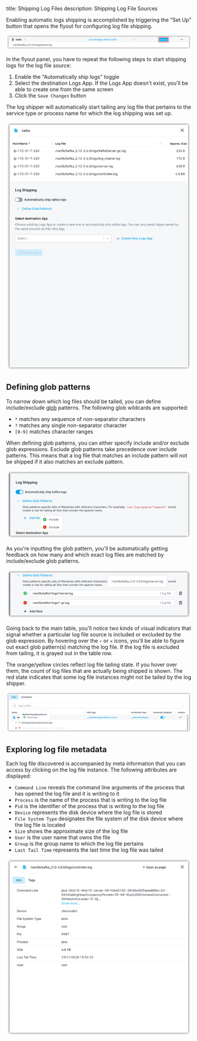 title: Shipping Log Files
description: Shipping Log File Sources

Enabling automatic logs shipping is accomplished by triggering the "Set Up" button that opens the flyout for configuring log file shipping.

![Setup Log Files](images/setup-log-files.png)

In the flyout panel, you have to repeat the following steps to start shipping logs for the log file source:

1. Enable the "Automatically ship <group-name> logs" toggle
2. Select the destination Logs App. If the Logs App doesn't exist, you'll be able to create one from the same screen
3. Click the `Save Changes` button

The log shipper will automatically start tailing any log file that pertains to the service type or process name for which the log shipping was set up.

![Enable Log Shipping](images/logfile-flyout.png)

## Defining glob patterns

To narrow down which log files should be tailed, you can define include/exclude [glob](https://en.wikipedia.org/wiki/Glob_(programming)) patterns. The following glob wildcards are supported:

- `*` matches any sequence of non-separator characters
- `?` matches any single non-separator character
- `[0-9]` matches character ranges

 When defining glob patterns, you can either specify include and/or exclude glob expressions. Exclude glob patterns take precedence over include patterns. This means that a log file that matches an include pattern will not be shipped if it also matches an exclude pattern.

![Include and Exclude Glob Patterns](images/include-exclude-globs.png)

As you're inputting the glob pattern, you'll be automatically getting feedback on how many and which exact log files are matched by include/exclude glob patterns.

![Matched Hints](images/matched-globs.png)

Going back to the main table, you'll notice two kinds of visual indicators that signal whether a particular log file source is included or excluded by the glob expression. By hovering over the `✓` or `✕` icons, you'll be able to figure out exact glob pattern(s) matching the log file. If the log file is excluded from tailing, it is grayed out in the table row.

The orange/yellow circles reflect log file tailing state. If you hover over them, the count of log files that are actually being shipped is shown. The red state indicates that some log file instances might not be tailed by the log shipper.

![Globs Main Table](images/globs-main-table.png)

## Exploring log file metadata

Each log file discovered is accompanied by meta information that you can access by clicking on the log file instance. The following attributes are displayed:

- `Command Line` reveals the command line arguments of the process that has opened the log file and it is writing to it
- `Process` is the name of the process that is writing to the log file
- `Pid` is the identifier of the process that is writing to the log file
- `Device` represents the disk device where the log file is stored
- `File System Type` designates the file system of the disk device where the log file is located
- `Size` shows the approximate size of the log file
- `User` is the user name that owns the file
- `Group` is the group name to which the log file pertains
- `Last Tail Time` represents the last time the log file was tailed

![Log File Metadata](images/log-file-meta.png)

